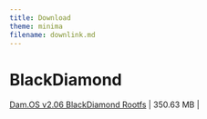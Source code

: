 ```yaml
---
title: Download
theme: minima
filename: downlink.md
---
```


# BlackDiamond
[Dam.OS v2.06 BlackDiamond Rootfs](https://github.com/SMGXSCRIPTS/Dam.OS/releases/download/Rootfs/damos-arm64-rootfs.tar.xz) | 350.63 MB |
